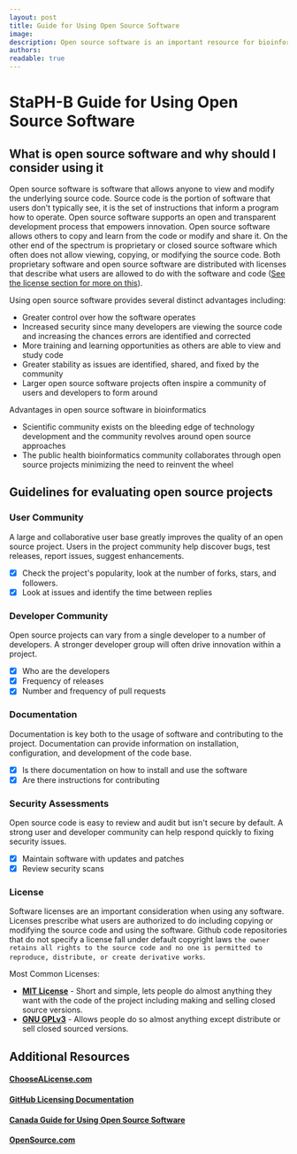 ```yaml
---
layout: post
title: Guide for Using Open Source Software
image:
description: Open source software is an important resource for bioinformatics and scientific community. This guide outlines a few considerations for how to evaluate and select open source projects and maximize the chances of a successful software implementation.
authors:
readable: true
---
```

# StaPH-B Guide for Using Open Source Software

## What is open source software and why should I consider using it
Open source software is software that allows anyone to view and modify the underlying source code. Source code is the portion of software that users don't typically see, it is the set of instructions that inform a program how to operate. Open source software supports an open and transparent development process that empowers innovation. Open source software allows others to copy and learn from the code or modify and share it. On the other end of the spectrum is proprietary or closed source software which often does not allow viewing, copying, or modifying the source code. Both proprietary software and open source software are distributed with licenses that describe what users are allowed to do with the software and code ([See the license section for more on this](#license)).

Using open source software provides several distinct advantages including:
- Greater control over how the software operates
- Increased security since many developers are viewing the source code and increasing the chances errors are identified and corrected
- More training and learning opportunities as others are able to view and study code
- Greater stability as issues are identified, shared, and fixed by the community
- Larger open source software projects often inspire a community of users and developers to form around

Advantages in open source software in bioinformatics
- Scientific community exists on the bleeding edge of technology development and the community revolves around open source approaches
- The public health bioinformatics community collaborates through open source projects minimizing the need to reinvent the wheel

## Guidelines for evaluating open source projects

### User Community
A large and collaborative user base greatly improves the quality of an open source project. Users in the project community help discover bugs, test releases, report issues, suggest enhancements.
- [x] Check the project's popularity, look at the number of forks, stars, and followers.
- [x] Look at issues and identify the time between replies

### Developer Community
Open source projects can vary from a single developer to a number of developers. A stronger developer group will often drive innovation within a project.
- [x] Who are the developers
- [x] Frequency of releases
- [x] Number and frequency of pull requests

### Documentation
Documentation is key both to the usage of software and contributing to the project. Documentation can provide information on installation, configuration, and development of the code base.

- [x] Is there documentation on how to install and use the software
- [x] Are there instructions for contributing

### Security Assessments
Open source code is easy to review and audit but isn't secure by default. A strong user and developer community can help respond quickly to fixing security issues.

- [x] Maintain software with updates and patches
- [x] Review security scans

### License
Software licenses are an important consideration when using any software. Licenses prescribe what users are authorized to do including copying or modifying the source code and using the software. Github code repositories that do not specify a license fall under default copyright laws `the owner retains all rights to the source code and no one is permitted to reproduce, distribute, or create derivative works`.

Most Common Licenses:

- [<b>MIT License</b>](https://choosealicense.com/licenses/mit/) - Short and simple, lets people do almost anything they want with the code of the project including making and selling closed source versions.
- [<b>GNU GPLv3</b>](https://choosealicense.com/licenses/gpl-3.0/) - Allows people do so almost anything except distribute or sell closed sourced versions.


## Additional Resources
#### [ChooseALicense.com](https://choosealicense.com/)
#### [GitHub Licensing Documentation](https://docs.github.com/en/repositories/managing-your-repositorys-settings-and-features/customizing-your-repository/licensing-a-repository)
#### [Canada Guide for Using Open Source Software](https://www.canada.ca/en/government/system/digital-government/digital-government-innovations/open-source-software/guide-for-using-open-source-software.html)
#### [OpenSource.com](https://opensource.com/resources/what-open-source)
